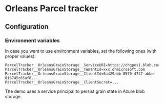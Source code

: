 # Orleans Parcel tracker

## Configuration

### Environment variables

In case you want to use environment variables, set the following ones (with proper values):

```
ParcelTracker__OrleansGrainStorage__ServiceURI=https://chgpes1.blob.core.windows.net/
ParcelTracker__OrleansGrainStorage__TenantId=xxx.onmicrosoft.com
ParcelTracker__OrleansGrainStorage__ClientId=6a429abb-8570-4747-abbe-816745c65af8...
ParcelTracker__OrleansGrainStorage__ClientSecret=...
```

The demo uses a service principal to persist grain state in Azure blob storage.



 

